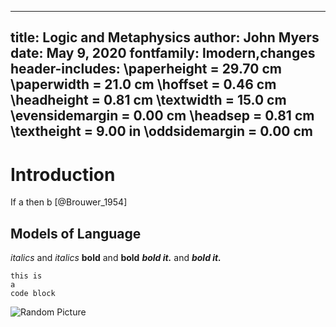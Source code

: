 
---
  title: Logic and Metaphysics
  author: John Myers
  date: May 9, 2020
  fontfamily: lmodern,changes
  header-includes:
    \paperheight = 29.70 cm  \paperwidth = 21.0 cm  \hoffset        = 0.46 cm
    \headheight  =  0.81 cm  \textwidth  = 15.0 cm  \evensidemargin = 0.00 cm
    \headsep     =  0.81 cm  \textheight = 9.00 in  \oddsidemargin  = 0.00 cm
---
# Introduction

If a then b [@Brouwer_1954]

## Models of Language

*italics* and _italics_
**bold** and __bold__
***bold it.*** and ___bold it.___

```
this is
a
code block
```
 ![Random Picture](https://i.picsum.photos/id/1041/5184/2916.jpg?hmac=TW_9o6HeD7H7I7NVo-S1Fa1iAvzQ10uvmJqsXvNoi0M)

